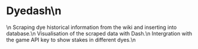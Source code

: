 # Dyedash\n
\n
Scraping dye historical information from the wiki and inserting into database.\n
Visualisation of the scraped data with Dash.\n
Intergration with the game API key to show stakes in different dyes.\n
